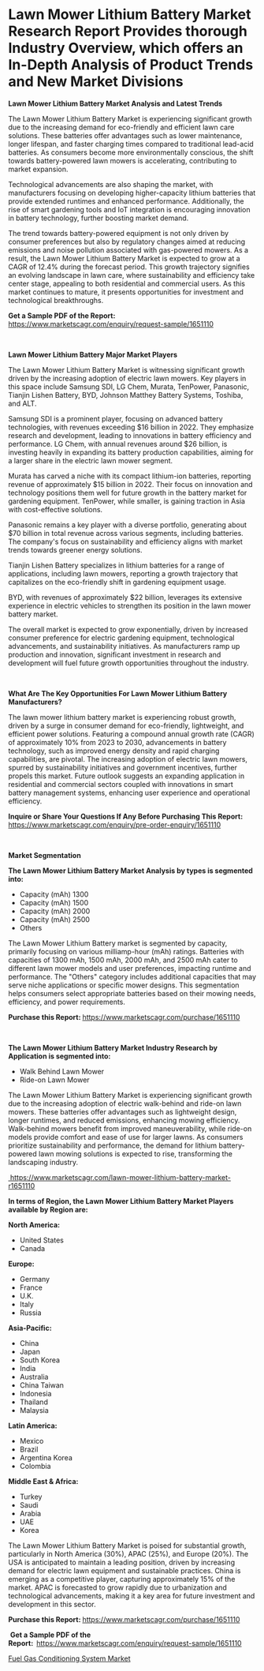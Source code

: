 <p><h1>Lawn Mower Lithium Battery Market Research Report Provides thorough Industry Overview, which offers an In-Depth Analysis of Product Trends and New Market Divisions</h1></p><p><strong>Lawn Mower Lithium Battery Market Analysis and Latest Trends</strong></p>
<p><p>The Lawn Mower Lithium Battery Market is experiencing significant growth due to the increasing demand for eco-friendly and efficient lawn care solutions. These batteries offer advantages such as lower maintenance, longer lifespan, and faster charging times compared to traditional lead-acid batteries. As consumers become more environmentally conscious, the shift towards battery-powered lawn mowers is accelerating, contributing to market expansion.</p><p>Technological advancements are also shaping the market, with manufacturers focusing on developing higher-capacity lithium batteries that provide extended runtimes and enhanced performance. Additionally, the rise of smart gardening tools and IoT integration is encouraging innovation in battery technology, further boosting market demand. </p><p>The trend towards battery-powered equipment is not only driven by consumer preferences but also by regulatory changes aimed at reducing emissions and noise pollution associated with gas-powered mowers. As a result, the Lawn Mower Lithium Battery Market is expected to grow at a CAGR of 12.4% during the forecast period. This growth trajectory signifies an evolving landscape in lawn care, where sustainability and efficiency take center stage, appealing to both residential and commercial users. As this market continues to mature, it presents opportunities for investment and technological breakthroughs.</p></p>
<p><strong>Get a Sample PDF of the Report:&nbsp;</strong> <a href="https://www.marketscagr.com/enquiry/request-sample/1651110?utm_campaign=2041&utm_medium=2&utm_source=Github&utm_content=ia&utm_term=13022025&utm_id=lawn-mower-lithium-battery">https://www.marketscagr.com/enquiry/request-sample/1651110</a></p>
<p>&nbsp;</p>
<p><strong>Lawn Mower Lithium Battery Major Market Players</strong></p>
<p><p>The Lawn Mower Lithium Battery Market is witnessing significant growth driven by the increasing adoption of electric lawn mowers. Key players in this space include Samsung SDI, LG Chem, Murata, TenPower, Panasonic, Tianjin Lishen Battery, BYD, Johnson Matthey Battery Systems, Toshiba, and ALT. </p><p>Samsung SDI is a prominent player, focusing on advanced battery technologies, with revenues exceeding $16 billion in 2022. They emphasize research and development, leading to innovations in battery efficiency and performance. LG Chem, with annual revenues around $26 billion, is investing heavily in expanding its battery production capabilities, aiming for a larger share in the electric lawn mower segment.</p><p>Murata has carved a niche with its compact lithium-ion batteries, reporting revenue of approximately $15 billion in 2022. Their focus on innovation and technology positions them well for future growth in the battery market for gardening equipment. TenPower, while smaller, is gaining traction in Asia with cost-effective solutions.</p><p>Panasonic remains a key player with a diverse portfolio, generating about $70 billion in total revenue across various segments, including batteries. The company's focus on sustainability and efficiency aligns with market trends towards greener energy solutions.</p><p>Tianjin Lishen Battery specializes in lithium batteries for a range of applications, including lawn mowers, reporting a growth trajectory that capitalizes on the eco-friendly shift in gardening equipment usage.</p><p>BYD, with revenues of approximately $22 billion, leverages its extensive experience in electric vehicles to strengthen its position in the lawn mower battery market.</p><p>The overall market is expected to grow exponentially, driven by increased consumer preference for electric gardening equipment, technological advancements, and sustainability initiatives. As manufacturers ramp up production and innovation, significant investment in research and development will fuel future growth opportunities throughout the industry.</p></p>
<p>&nbsp;</p>
<p><strong>What Are The Key Opportunities For Lawn Mower Lithium Battery Manufacturers?</strong></p>
<p><p>The lawn mower lithium battery market is experiencing robust growth, driven by a surge in consumer demand for eco-friendly, lightweight, and efficient power solutions. Featuring a compound annual growth rate (CAGR) of approximately 10% from 2023 to 2030, advancements in battery technology, such as improved energy density and rapid charging capabilities, are pivotal. The increasing adoption of electric lawn mowers, spurred by sustainability initiatives and government incentives, further propels this market. Future outlook suggests an expanding application in residential and commercial sectors coupled with innovations in smart battery management systems, enhancing user experience and operational efficiency.</p></p>
<p><strong>Inquire or Share Your Questions If Any Before Purchasing This Report:</strong> <a href="https://www.marketscagr.com/enquiry/pre-order-enquiry/1651110?utm_campaign=2041&utm_medium=2&utm_source=Github&utm_content=ia&utm_term=13022025&utm_id=lawn-mower-lithium-battery">https://www.marketscagr.com/enquiry/pre-order-enquiry/1651110</a></p>
<p>&nbsp;</p>
<p><strong>Market Segmentation</strong></p>
<p><strong>The Lawn Mower Lithium Battery Market Analysis by types is segmented into:</strong></p>
<p><ul><li>Capacity (mAh) 1300</li><li>Capacity (mAh) 1500</li><li>Capacity (mAh) 2000</li><li>Capacity (mAh) 2500</li><li>Others</li></ul></p>
<p><p>The Lawn Mower Lithium Battery market is segmented by capacity, primarily focusing on various milliamp-hour (mAh) ratings. Batteries with capacities of 1300 mAh, 1500 mAh, 2000 mAh, and 2500 mAh cater to different lawn mower models and user preferences, impacting runtime and performance. The "Others" category includes additional capacities that may serve niche applications or specific mower designs. This segmentation helps consumers select appropriate batteries based on their mowing needs, efficiency, and power requirements.</p></p>
<p><strong>Purchase this Report:&nbsp;</strong><a href="https://www.marketscagr.com/purchase/1651110?utm_campaign=2041&utm_medium=2&utm_source=Github&utm_content=ia&utm_term=13022025&utm_id=lawn-mower-lithium-battery">https://www.marketscagr.com/purchase/1651110</a></p>
<p>&nbsp;</p>
<p><strong>The Lawn Mower Lithium Battery Market Industry Research by Application is segmented into:</strong></p>
<p><ul><li>Walk Behind Lawn Mower</li><li>Ride-on Lawn Mower</li></ul></p>
<p><p>The Lawn Mower Lithium Battery Market is experiencing significant growth due to the increasing adoption of electric walk-behind and ride-on lawn mowers. These batteries offer advantages such as lightweight design, longer runtimes, and reduced emissions, enhancing mowing efficiency. Walk-behind mowers benefit from improved maneuverability, while ride-on models provide comfort and ease of use for larger lawns. As consumers prioritize sustainability and performance, the demand for lithium battery-powered lawn mowing solutions is expected to rise, transforming the landscaping industry.</p></p>
<p><a href="https://www.marketscagr.com/lawn-mower-lithium-battery-market-r1651110?utm_campaign=2041&utm_medium=2&utm_source=Github&utm_content=ia&utm_term=13022025&utm_id=lawn-mower-lithium-battery">&nbsp;https://www.marketscagr.com/lawn-mower-lithium-battery-market-r1651110</a></p>
<p><strong>In terms of Region, the Lawn Mower Lithium Battery Market Players available by Region are:</strong></p>
<p>
    <p> <strong> North America: </strong>
        <ul>
            <li>United States</li>
            <li>Canada</li>
        </ul>
        </p> 
    <p> <strong> Europe: </strong>
        <ul>
            <li>Germany</li>
            <li>France</li>
            <li>U.K.</li>
            <li>Italy</li>
            <li>Russia</li>
        </ul>
        </p> 
    <p> <strong> Asia-Pacific: </strong>
        <ul>
            <li>China</li>
            <li>Japan</li>
            <li>South Korea</li>
            <li>India</li>
            <li>Australia</li>
            <li>China Taiwan</li>
            <li>Indonesia</li>
            <li>Thailand</li>
            <li>Malaysia</li>
        </ul>
        </p> 
    <p> <strong> Latin America: </strong>
        <ul>
            <li>Mexico</li>
            <li>Brazil</li>
            <li>Argentina Korea</li>
            <li>Colombia</li>
        </ul>
        </p> 
    <p> <strong> Middle East & Africa: </strong>
        <ul>
            <li>Turkey</li>
            <li>Saudi</li>
            <li>Arabia</li>
            <li>UAE</li>
            <li>Korea</li>
        </ul>
    </p>
    </p>
<p><p>The Lawn Mower Lithium Battery Market is poised for substantial growth, particularly in North America (30%), APAC (25%), and Europe (20%). The USA is anticipated to maintain a leading position, driven by increasing demand for electric lawn equipment and sustainable practices. China is emerging as a competitive player, capturing approximately 15% of the market. APAC is forecasted to grow rapidly due to urbanization and technological advancements, making it a key area for future investment and development in this sector.</p></p>
<p><strong>Purchase this Report: </strong><a href="https://www.marketscagr.com/purchase/1651110?utm_campaign=2041&utm_medium=2&utm_source=Github&utm_content=ia&utm_term=13022025&utm_id=lawn-mower-lithium-battery">https://www.marketscagr.com/purchase/1651110</a></p>
<p>&nbsp;<strong>Get a Sample PDF of the Report:&nbsp;&nbsp;</strong><a href="https://www.marketscagr.com/enquiry/request-sample/1651110?utm_campaign=2041&utm_medium=2&utm_source=Github&utm_content=ia&utm_term=13022025&utm_id=lawn-mower-lithium-battery">https://www.marketscagr.com/enquiry/request-sample/1651110</a></p>
<p><strong></strong></p>
<p><p><a href="https://github.com/JakirUddin651/Market-Research-Report-List-1/blob/main/fuel-gas-conditioning-system-market.md?utm_campaign=2041&utm_medium=2&utm_source=Github&utm_content=ia&utm_term=13022025&utm_id=lawn-mower-lithium-battery">Fuel Gas Conditioning System Market</a></p></p>